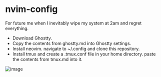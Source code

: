 # nvim-config

For future me when I inevitably wipe my system at 2am and regret everything.
- Download Ghostty.
- Copy the contents from ghostty.md into Ghostty settings.
- Install neovim. navigate to ~/.config and clone this repository.
- Install tmux and create a .tmux.conf file in your home directory. paste the contents from tmux.md into it.

![image](https://github.com/user-attachments/assets/3b613623-04c7-4d9e-a0e5-7ba53cc1c4a5)
